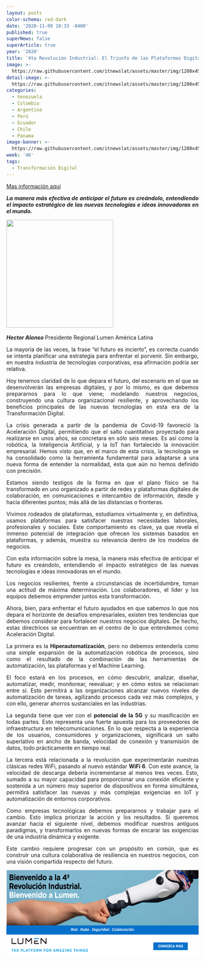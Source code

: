 ```yaml
---
layout: posts
color-schema: red-dark
date: '2020-11-09 18:33 -0400'
published: true
superNews: false
superArticle: true
year: '2020'
title: '4ta Revolución Industrial: El Triunfo de las Plataformas Digitales'
image: >-
  https://raw.githubusercontent.com/itnewslat/assets/master/img/1200x450/banner_LMN_1200x450.jpg
detail-image: >-
  https://raw.githubusercontent.com/itnewslat/assets/master/img/1200x450/banner_LMN_1200x450.jpg
categories:
  - Venezuela
  - Colombia
  - Argentina
  - Perú
  - Ecuador
  - Chile
  - Panama
image-banner: >-
  https://raw.githubusercontent.com/itnewslat/assets/master/img/1200x450/banner_LMN_1200x450.jpg
week: '46'
tags:
  - Transformación Digital
---
```

[Mas información aquí](https://www.lumen.com/es-co/home.html?L_Campaign=PUBLICIDAD-ONLINE&L_Tactic=MEDIA-ADS&L_Subtactic=BRANDING-LUMEN&utm_source=CCQ-Banner&utm_medium=Paid&utm_content=Lumen-fist-bump-4RI_Static-Banner&utm_term=Lumen-fist-bump-4RI_450x200&utm_campaign=Branding-Lumen-Venezuela)

<p style="text-align: justify;"><strong><em>La manera más efectiva de anticipar el futuro es creándolo, entendiendo el impacto estratégico de las nuevas tecnologías e ideas innovadoras en el mundo.</em></strong></p>

<img class="wp-image-68384" src="http://www.ciberespacio.com.ve/wp-content/uploads/2020/11/HectorAlonso.jpg" alt="" width="280" height="282" /> 
<p style="text-align: justify;"><strong><em>Hector Alonso</em></strong> Presidente Regional Lumen América Latina</p>
<p style="text-align: justify;">La mayoría de las veces, la frase “el futuro es incierto”, es correcta cuando se intenta planificar una estrategia para enfrentar el porvenir. Sin embargo, en nuestra industria de tecnologías corporativas, esa afirmación podría ser relativa.</p>
<p style="text-align: justify;">Hoy tenemos claridad de lo que depara el futuro, del escenario en el que se desenvolverán las empresas digitales, y por lo mismo, es que debemos prepararnos para lo que viene; modelando nuestros negocios, construyendo una cultura organizacional resiliente, y aprovechando los beneficios principales de las nuevas tecnologías en esta era de la Transformación Digital.</p>
<p style="text-align: justify;">La crisis generada a partir de la pandemia de Covid-19 favoreció la Aceleración Digital, permitiendo que el salto cuantitativo proyectado para realizarse en unos años, se concretara en sólo seis meses. Es así como la robótica, la Inteligencia Artificial, y la IoT han fortalecido la innovación empresarial. Hemos visto que, en el marco de esta crisis, la tecnología se ha consolidado como la herramienta fundamental para adaptarse a una nueva forma de entender la normalidad, ésta que aún no hemos definido con precisión.</p>
<p style="text-align: justify;">Estamos siendo testigos de la forma en que el plano físico se ha transformado en uno organizado a partir de redes y plataformas digitales de colaboración, en comunicaciones e intercambio de información, desde y hacia diferentes puntos; más allá de las distancias o fronteras.</p>
<p style="text-align: justify;">Vivimos rodeados de plataformas, estudiamos virtualmente y, en definitiva, usamos plataformas para satisfacer nuestras necesidades laborales, profesionales y sociales. Este comportamiento es clave, ya que revela el inmenso potencial de integración que ofrecen los sistemas basados en plataformas, y además, muestra su relevancia dentro de los modelos de negocios.</p>
<p style="text-align: justify;">Con esta información sobre la mesa, la manera más efectiva de anticipar el futuro es creándolo, entendiendo el impacto estratégico de las nuevas tecnologías e ideas innovadoras en el mundo.</p>
<p style="text-align: justify;">Los negocios resilientes, frente a circunstancias de incertidumbre, toman una actitud de máxima determinación. Los colaboradores, el líder y los equipos debemos emprender juntos esta transformación.</p>
<p style="text-align: justify;">Ahora, bien, para enfrentar el futuro ayudados en que sabemos lo que nos depara el horizonte de desafíos empresariales, existen tres tendencias que debemos considerar para fortalecer nuestros negocios digitales. De hecho, estas directrices se encuentran en el centro de lo que entendemos como Aceleración Digital.</p>
<p style="text-align: justify;">La primera es la <strong>Hiperautomatización</strong>, pero no debemos entenderla como una simple expansión de la automatización robótica de procesos, sino como el resultado de la combinación de las herramientas de automatización, las plataformas y el Machine Learning.</p>
<p style="text-align: justify;">El foco estará en los procesos, en cómo descubrir, analizar, diseñar, automatizar, medir, monitorear, reevaluar; y en cómo estos se relacionan entre sí. Esto permitirá a las organizaciones alcanzar nuevos niveles de automatización de tareas, agilizando procesos cada vez más complejos, y con ello, generar ahorros sustanciales en las industrias.</p>
<p style="text-align: justify;">La segunda tiene que ver con el <strong>potencial de la 5G</strong> y su masificación en todas partes. Esto representa una fuerte apuesta para los proveedores de infraestructura en telecomunicaciones. En lo que respecta a la experiencia de los usuarios, consumidores y organizaciones, significará un salto superlativo en ancho de banda, velocidad de conexión y transmisión de datos, todo prácticamente en tiempo real.</p>
<p style="text-align: justify;">La tercera está relacionada a la revolución que experimentarán nuestras clásicas redes WiFi, pasando al nuevo estándar <strong>WiFi 6</strong>. Con este avance, la velocidad de descarga debería incrementarse al menos tres veces. Esto, sumado a su mayor capacidad para proporcionar una conexión eficiente y sostenida a un número muy superior de dispositivos en forma simultánea, permitirá satisfacer las nuevas y más complejas exigencias en IoT y automatización de entornos corporativos.</p>
<p style="text-align: justify;">Como empresas tecnológicas debemos prepararnos y trabajar para el cambio. Esto implica priorizar la acción y los resultados. Si queremos avanzar hacia el siguiente nivel, debemos modificar nuestros antiguos paradigmas, y transformarlos en nuevas formas de encarar las exigencias de una industria dinámica y exigente.</p>
<p style="text-align: justify;">Este cambio requiere progresar con un propósito en común, que es construir una cultura colaborativa de resiliencia en nuestros negocios, con una visión compartida respecto del futuro.</p>

<a href="https://www.lumen.com/es-co/home.html?L_Campaign=PUBLICIDAD-ONLINE&amp;L_Tactic=MEDIA-ADS&amp;L_Subtactic=BRANDING-LUMEN&amp;utm_source=CCQ-Banner&amp;utm_medium=Paid&amp;utm_content=Lumen-fist-bump-4RI_Static-Banner&amp;utm_term=Lumen-fist-bump-4RI_450x200&amp;utm_campaign=Branding-Lumen-Venezuela"><img class="alignnone" src="https://raw.githubusercontent.com/itnewslat/assets/master/img/1024x680/banner_LMN.jpg" alt="" width="600" height="225" /></a>